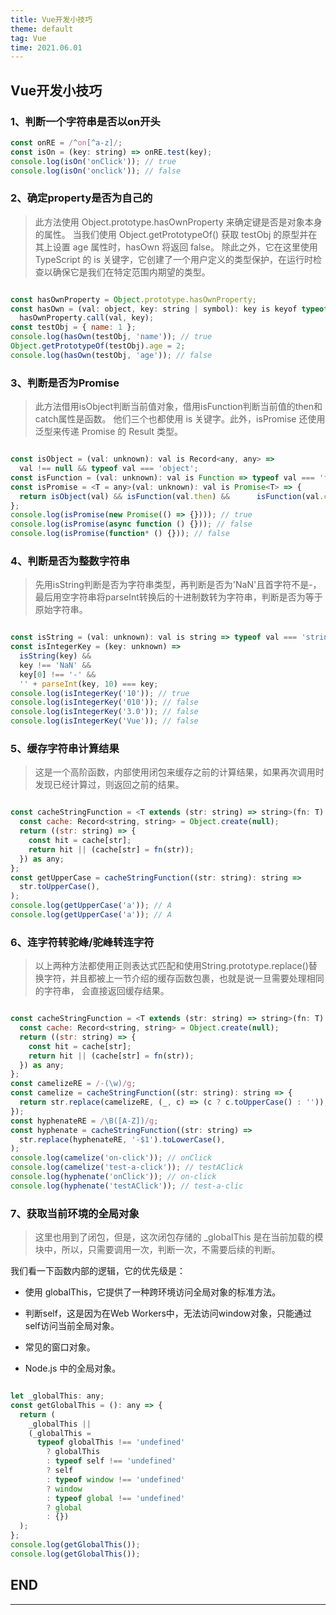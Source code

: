 ```yaml
---
title: Vue开发小技巧
theme: default
tag: Vue
time: 2021.06.01
---
```


## Vue开发小技巧

### 1、判断一个字符串是否以on开头

```js
const onRE = /^on[^a-z]/;
const isOn = (key: string) => onRE.test(key);
console.log(isOn('onClick')); // true
console.log(isOn('onclick')); // false
```

### 2、确定property是否为自己的

> 此方法使用 Object.prototype.hasOwnProperty 来确定键是否是对象本身的属性。
当我们使用 Object.getPrototypeOf() 获取 testObj 的原型并在其上设置 age 属性时，hasOwn 将返回 false。
除此之外，它在这里使用 TypeScript 的 is 关键字，它创建了一个用户定义的类型保护，在运行时检查以确保它是我们在特定范围内期望的类型。

```js

const hasOwnProperty = Object.prototype.hasOwnProperty;
const hasOwn = (val: object, key: string | symbol): key is keyof typeof val =>
  hasOwnProperty.call(val, key);
const testObj = { name: 1 };
console.log(hasOwn(testObj, 'name')); // true
Object.getPrototypeOf(testObj).age = 2;
console.log(hasOwn(testObj, 'age')); // false
```

### 3、判断是否为Promise

> 此方法借用isObject判断当前值对象，借用isFunction判断当前值的then和catch属性是函数。
他们三个也都使用 is 关键字。此外，isPromise 还使用泛型来传递 Promise 的 Result 类型。

```js

const isObject = (val: unknown): val is Record<any, any> =>
  val !== null && typeof val === 'object';
const isFunction = (val: unknown): val is Function => typeof val === 'function';
const isPromise = <T = any>(val: unknown): val is Promise<T> => {
  return isObject(val) && isFunction(val.then) &&      isFunction(val.catch);
};
console.log(isPromise(new Promise(() => {}))); // true
console.log(isPromise(async function () {})); // false
console.log(isPromise(function* () {})); // false
```

### 4、判断是否为整数字符串

> 先用isString判断是否为字符串类型，再判断是否为'NaN'且首字符不是-，最后用空字符串将parseInt转换后的十进制数转为字符串，判断是否为等于原始字符串。

```js

const isString = (val: unknown): val is string => typeof val === 'string';
const isIntegerKey = (key: unknown) =>
  isString(key) &&
  key !== 'NaN' &&
  key[0] !== '-' &&
  '' + parseInt(key, 10) === key;
console.log(isIntegerKey('10')); // true
console.log(isIntegerKey('010')); // false
console.log(isIntegerKey('3.0')); // false
console.log(isIntegerKey('Vue')); // false
```

### 5、缓存字符串计算结果

> 这是一个高阶函数，内部使用闭包来缓存之前的计算结果，如果再次调用时发现已经计算过，则返回之前的结果。

```js

const cacheStringFunction = <T extends (str: string) => string>(fn: T): T => {
  const cache: Record<string, string> = Object.create(null);
  return ((str: string) => {
    const hit = cache[str];
    return hit || (cache[str] = fn(str));
  }) as any;
};
const getUpperCase = cacheStringFunction((str: string): string =>
  str.toUpperCase(),
);
console.log(getUpperCase('a')); // A
console.log(getUpperCase('a')); // A
```

### 6、连字符转驼峰/驼峰转连字符

> 以上两种方法都使用正则表达式匹配和使用String.prototype.replace()替换字符，并且都被上一节介绍的缓存函数包裹，也就是说一旦需要处理相同的字符串， 会直接返回缓存结果。

```js

const cacheStringFunction = <T extends (str: string) => string>(fn: T): T => {
  const cache: Record<string, string> = Object.create(null);
  return ((str: string) => {
    const hit = cache[str];
    return hit || (cache[str] = fn(str));
  }) as any;
};
const camelizeRE = /-(\w)/g;
const camelize = cacheStringFunction((str: string): string => {
  return str.replace(camelizeRE, (_, c) => (c ? c.toUpperCase() : ''));
});
const hyphenateRE = /\B([A-Z])/g;
const hyphenate = cacheStringFunction((str: string) =>
  str.replace(hyphenateRE, '-$1').toLowerCase(),
);
console.log(camelize('on-click')); // onClick
console.log(camelize('test-a-click')); // testAClick
console.log(hyphenate('onClick')); // on-click
console.log(hyphenate('testAClick')); // test-a-clic
```

### 7、获取当前环境的全局对象

> 这里也用到了闭包，但是，这次闭包存储的 _globalThis 是在当前加载的模块中，所以，只需要调用一次，判断一次，不需要后续的判断。

我们看一下函数内部的逻辑，它的优先级是：

* 使用 globalThis，它提供了一种跨环境访问全局对象的标准方法。

* 判断self，这是因为在Web Workers中，无法访问window对象，只能通过self访问当前全局对象。

* 常见的窗口对象。

* Node.js 中的全局对象。

```js

let _globalThis: any;
const getGlobalThis = (): any => {
  return (
    _globalThis ||
    (_globalThis =
      typeof globalThis !== 'undefined'
        ? globalThis
        : typeof self !== 'undefined'
        ? self
        : typeof window !== 'undefined'
        ? window
        : typeof global !== 'undefined'
        ? global
        : {})
  );
};
console.log(getGlobalThis());
console.log(getGlobalThis());
```

## END

---

